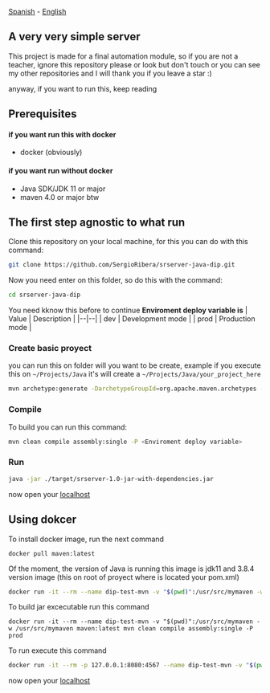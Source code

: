 [Spanish](https://github.com/SergioRibera/srserver-java-dip/blob/main/README.md) - [English](https://github.com/SergioRibera/srserver-java-dip/blob/main/README-EN.md)

## A very very simple server
 
This project is made for a final automation module, so if you are not a teacher, ignore this repository please or look but don't touch or you can see my other repositories and I will thank you if you leave a star :)

anyway, if you want to run this, keep reading
## Prerequisites
#### if you want run this with docker
- docker (obviously)

#### if you want run without docker
- Java SDK/JDK 11 or major
- maven 4.0 or major btw

## The first step agnostic to what run
Clone this repository on your local machine, for this you can do with this command:
```sh
git clone https://github.com/SergioRibera/srserver-java-dip.git
```
Now you need enter on this folder, so do this with the command:
```sh
cd srserver-java-dip
```

You need kknow this before to continue
**Enviroment deploy variable is**
| Value | Description |
|--|--|
| dev | Development mode |
| prod | Production mode |


### Create basic proyect
you can run this on folder will you want to be create, example if you execute this on `~/Projects/Java` it's will create a `~/Projects/Java/your_project_here`

```sh
mvn archetype:generate -DarchetypeGroupId=org.apache.maven.archetypes -DarchetypeArtifactId=maven-archetype-quickstart -DarchetypeVersion=1.4
```

### Compile
To build you can run this command:
```sh
mvn clean compile assembly:single -P <Enviroment deploy variable>
```

### Run
```sh
java -jar ./target/srserver-1.0-jar-with-dependencies.jar
```
now open your [localhost](http://localhost:4567/entornos)

## Using dokcer
To install docker image, run the next command
```
docker pull maven:latest
```

Of the moment, the version of Java is running this image is jdk11 and 3.8.4 version image (this on root of proyect where is located your pom.xml)

```sh
docker run -it --rm --name dip-test-mvn -v "$(pwd)":/usr/src/mymaven -w /usr/src/mymaven maven:latest mvn archetype:generate -DarchetypeGroupId=org.sergioribera.com -DarchetypeArtifactId=maven-archetype-quickstart -DarchetypeVersion=1.4
```

To build jar excecutable run this command
```
docker run -it --rm --name dip-test-mvn -v "$(pwd)":/usr/src/mymaven -w /usr/src/mymaven maven:latest mvn clean compile assembly:single -P prod
```

To run execute this command

```sh
docker run -it --rm -p 127.0.0.1:8080:4567 --name dip-test-mvn -v "$(pwd)":/usr/src/mymaven -w /usr/src/mymaven maven:latest java -jar /usr/src/mymaven/target/srserver-1.0-jar-with-dependencies.jar
```

now open your [localhost](http://localhost:8080/entornos)

